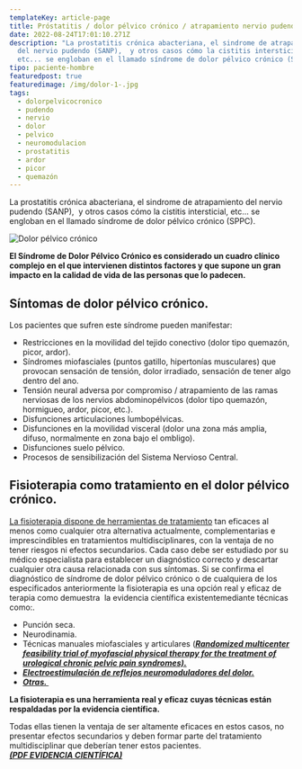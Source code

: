 ```yaml
---
templateKey: article-page
title: Próstatitis / dolor pélvico crónico / atrapamiento nervio pudendo
date: 2022-08-24T17:01:10.271Z
description: "La prostatitis crónica abacteriana, el sindrome de atrapamiento
  del nervio pudendo (SANP),  y otros casos cómo la cistitis intersticial,
  etc... se engloban en el llamado sí­ndrome de dolor pélvico crónico (SPPC). "
tipo: paciente-hombre
featuredpost: true
featuredimage: /img/dolor-1-.jpg
tags:
  - dolorpelvicocronico
  - pudendo
  - nervio
  - dolor
  - pelvico
  - neuromodulacion
  - prostatitis
  - ardor
  - picor
  - quemazón
---
```

<p class="intro">La prostatitis crónica abacteriana,&nbsp;el sindrome de atrapamiento del nervio pudendo (SANP),&nbsp;&nbsp;y otros casos cómo la cistitis intersticial, etc... se engloban en el llamado sí­ndrome de dolor pélvico crónico (SPPC).</p>

<p class="intro"><img alt="Dolor pélvico crónico" src="/sites/default/files/dolor-min.jpg" /></p>

<p class="resumenTexto left"><b>El Síndrome de Dolor Pélvico Crónico es considerado un cuadro clínico complejo en el que intervienen distintos factores y que supone un gran impacto en la calidad de vida de las personas que lo padecen.</b></p>

<h2>Síntomas de dolor pélvico crónico.</h2>

<p>Los pacientes que sufren este síndrome pueden manifestar:</p>

<ul>
	<li>Restricciones en la movilidad del tejido conectivo (dolor tipo quemazón, picor, ardor).</li>
	<li>Síndromes miofasciales (puntos gatillo, hipertonías musculares) que provocan sensación de tensión, dolor irradiado, sensación de tener algo dentro del ano.</li>
	<li>Tensión neural adversa por compromiso / atrapamiento&nbsp;de las ramas nerviosas de los nervios abdominopélvicos (dolor tipo quemazón, hormigueo, ardor, picor, etc.).</li>
	<li>Disfunciones articulaciones lumbopélvicas.</li>
	<li>Disfunciones en la movilidad visceral (dolor una zona más amplia, difuso, normalmente en zona bajo el ombligo).</li>
	<li>Disfunciones suelo pélvico.</li>
	<li>Procesos de sensibilización del Sistema Nervioso Central.</li>
</ul>

<h2>Fisioterapia como tratamiento en el dolor pélvico crónico.</h2>

<p><a href="https://www.fisioterapiasuelopelvico.com/tecnicas">La fisioterapia dispone de herramientas de tratamiento</a> tan eficaces al menos como cualquier otra alternativa actualmente, complementarias e imprescindibles en tratamientos multidisciplinares, con la ventaja de no tener riesgos ni efectos secundarios. Cada caso debe ser estudiado por su médico especialista para establecer un diagnóstico correcto y descartar cualquier otra causa relacionada con sus sí­ntomas. Si se confirma el diagnóstico de sí­ndrome de dolor pélvico crónico o de cualquiera de los especificados anteriormente la fisioterapia es una opción real y eficaz de terapia como demuestra&nbsp; la evidencia cientí­fica existentemediante técnicas como:.</p>

<ul>
	<li>Punción seca.</li>
	<li>Neurodinamia.</li>
	<li>Técnicas manuales miofasciales y articulares (<strong><em><a href="http://www.ncbi.nlm.nih.gov" target="_blank">Randomized multicenter feasibility trial of myofascial physical therapy for the treatment of urological chronic pelvic pain syndromes). </a></em></strong></li>
	<li><strong><em><strong><em><a href="http://www.ncbi.nlm.nih.gov" target="_blank">Electroestimulación de reflejos neuromoduladores del dolor.</a></em></strong></em></strong></li>
	<li><strong><em><strong><em><a href="http://www.ncbi.nlm.nih.gov" target="_blank">Otras.&nbsp;</a></em></strong></em></strong></li>
</ul>

<p class="resumenTexto right"><b>La fisioterapia es una herramienta real y eficaz cuyas técnicas están respaldadas por la evidencia científica.</b></p>

<div>Todas ellas tienen la ventaja de ser altamente eficaces en estos casos,&nbsp;no presentar efectos secundarios y&nbsp;deben formar parte del tratamiento multidisciplinar que deberían tener estos&nbsp;pacientes.&nbsp;</div>

<div><strong><em><strong><em><strong><em><a href="http://www.fisioterapiasuelopelvico.com/sites/default/files/files/11-%20Transabdominal%20ultrasound%20measurement%20of%20pelvic%20floor%20muscle%20mobility%20in%20men%20with%20and%20without%20chronic%20prostatitis%20chronic%20pelvic%20pain%20.pdf" target="_blank">(PDF EVIDENCIA CIENTÍFICA)</a></em></strong></em></strong></em></strong></div>